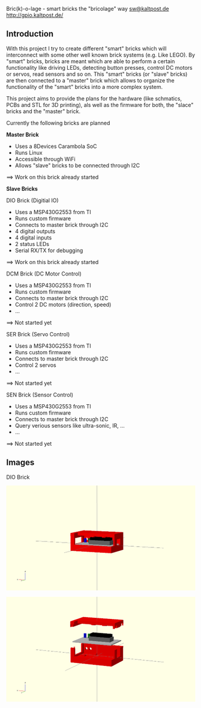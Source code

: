 Bric(k)-o-lage - smart bricks the "bricolage" way
sw@kaltpost.de
http://gpio.kaltpost.de/


Introduction
------------

With this project I try to create different "smart" bricks which will interconnect with some other well 
known brick systems (e.g. Like LEGO). By "smart" bricks, bricks are meant which are able to perform a certain 
functionality like driving LEDs, detecting button presses, control DC motors or servos, read sensors 
and so on. This "smart" bricks (or "slave" bricks) are then connected to a "master" brick which allows 
to organize the functionality of the "smart" bricks into a more complex system. 

This project aims to provide the plans for the hardware (like schmatics, PCBs and STL for 3D printing), 
als well as the firmware for both, the "slace" bricks and the "master" brick.

Currently the following bricks are planned

__Master Brick__

* Uses a 8Devices Carambola SoC
* Runs Linux
* Accessible through WiFi
* Allows "slave" bricks to be connected through I2C

==> Work on this brick already started


__Slave Bricks__

DIO Brick (Digitial IO)

* Uses a MSP430G2553 from TI
* Runs custom firmware
* Connects to master brick through I2C
* 4 digital outputs
* 4 digital inputs
* 2 status LEDs
* Serial RX/TX for debugging

==> Work on this brick already started


DCM Brick (DC Motor Control)

* Uses a MSP430G2553 from TI
* Runs custom firmware
* Connects to master brick through I2C
* Control 2 DC motors (direction, speed)
* ...

==> Not started yet


SER Brick (Servo Control)

* Uses a MSP430G2553 from TI
* Runs custom firmware
* Connects to master brick through I2C
* Control 2 servos 
* ...

==> Not started yet


SEN Brick (Sensor Control)

* Uses a MSP430G2553 from TI
* Runs custom firmware
* Connects to master brick through I2C
* Query verious sensors like ultra-sonic, IR, ... 
* ...

==> Not started yet


Images
------

DIO Brick

![DIO Brick](cad/slave_bricks/dio/export/png/dio_case.png "DIO Brick")

![DIO Brick exploded](cad/slave_bricks/dio/export/png/dio_case_exploded.png "DIO Brick exploded")

